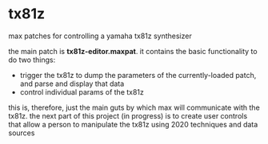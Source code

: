 # tx81z
max patches for controlling a yamaha tx81z synthesizer

the main patch is **tx81z-editor.maxpat**. it contains the basic functionality to do two things:
* trigger the tx81z to dump the parameters of the currently-loaded patch, and parse and display that data
* control individual params of the tx81z

this is, therefore, just the main guts by which max will communicate with the tx81z. the next part of this project (in progress) is to create user controls that allow a person to manipulate the tx81z using 2020 techniques and data sources
